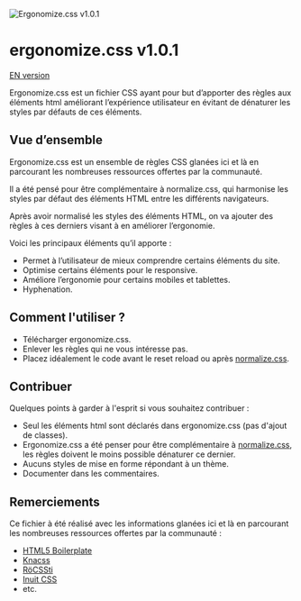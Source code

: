 ![Ergonomize.css v1.0.1](http://effeiloweb.fr/ergonomize.css/ergonomizecss.png)

# ergonomize.css v1.0.1

[EN version](https://github.com/Effeilo/ergonomize.css/)

Ergonomize.css est un fichier CSS ayant pour but d’apporter des règles aux éléments html améliorant l’expérience utilisateur en évitant de dénaturer les styles par défauts de ces éléments.

## Vue d’ensemble

Ergonomize.css est un ensemble de règles CSS glanées ici et là en parcourant les nombreuses ressources offertes par la communauté.

Il a été pensé pour être complémentaire à normalize.css, qui harmonise les styles par défaut des éléments HTML entre les différents navigateurs.

Après avoir normalisé les styles des éléments HTML, on va ajouter des règles à ces derniers visant à en améliorer l’ergonomie.

Voici les principaux éléments qu’il apporte :

* Permet à l’utilisateur de mieux comprendre certains éléments du site.
* Optimise certains éléments pour le responsive.
* Améliore l’ergonomie pour certains mobiles et tablettes.
* Hyphenation.

## Comment l'utiliser ?

* Télécharger ergonomize.css.
* Enlever les règles qui ne vous intéresse pas.
* Placez idéalement le code avant le reset reload ou après [normalize.css](http://necolas.github.io/normalize.css/).

## Contribuer

Quelques points à garder à l'esprit si vous souhaitez contribuer :

* Seul les éléments html sont déclarés dans ergonomize.css (pas d'ajout de classes).
* Ergonomize.css a été penser pour être complémentaire à [normalize.css](http://necolas.github.io/normalize.css/), les règles doivent le moins possible dénaturer ce dernier.
* Aucuns styles de mise en forme répondant à un thème.
* Documenter dans les commentaires.

## Remerciements

Ce fichier à été réalisé avec les informations glanées ici et là en parcourant les nombreuses ressources offertes par la communauté :

* [HTML5 Boilerplate](https://html5boilerplate.com/)
* [Knacss](http://www.knacss.com/)
* [RöCSSti](http://rocssti.net/)
* [Inuit CSS](https://github.com/inuitcss)
* etc.
